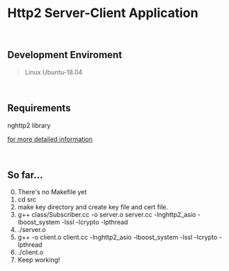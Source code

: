 # Http2 Server-Client Application
<br>

## Development Enviroment

>Linux Ubuntu-18.04

<br>

## Requirements

nghttp2 library

[for more detailed information][link]

[link]: https://nghttp2.org/documentation/package_README.html

<br>

## So far... 

0. There's no Makefile yet
1. cd src
2. make key directory and create key file and cert file.
3. g++ class/Subscriber.cc -o server.o server.cc -lnghttp2_asio -lboost_system -lssl -lcrypto -lpthread 
4. ./server.o
5.  g++ -o client.o client.cc -lnghttp2_asio -lboost_system -lssl -lcrypto -lpthread
6. ./client.o
7. Keep working!